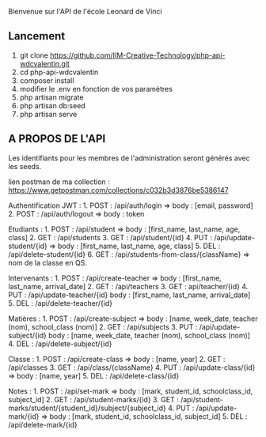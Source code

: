 Bienvenue sur l'API de l'école Leonard de Vinci

## Lancement

1. git clone https://github.com/IIM-Creative-Technology/php-api-wdcvalentin.git
2. cd php-api-wdcvalentin
3. composer install
4. modifier le .env en fonction de vos paramètres
5. php artisan migrate
6. php artisan db:seed
7. php artisan serve

## A PROPOS DE L'API

Les identifiants pour les membres de l'administration seront générés
avec les seeds.

lien postman de ma collection : https://www.getpostman.com/collections/c032b3d3876be5386147

Authentification JWT :
    1. POST : /api/auth/login => body : [email, password]
    2. POST : /api/auth/logout => body : token

Etudiants : 
    1. POST : /api/student => body : [first_name, last_name, age, class]
    2. GET : /api/students
    3. GET : /api/student/{id}
    4. PUT : /api/update-student/{id} => body : [first_name, last_name, age, class]
    5. DEL : /api/delete-student/{id}
    6. GET : /api/students-from-class/{className} => nom de la classe en QS.

Intervenants :
    1. POST : /api/create-teacher => body : [first_name, last_name, arrival_date]
    2. GET : /api/teachers
    3. GET : api/teacher/{id}
    4. PUT : /api/update-teacher/{id} body : [first_name, last_name, arrival_date]
    5. DEL : /api/delete-teacher/{id}

Matières :
    1. POST : /api/create-subject => body : [name, week_date, teacher (nom), school_class (nom)]
    2. GET : /api/subjects
    3. PUT : /api/update-subject/{id} body : [name, week_date, teacher (nom), school_class (nom)]
    4. DEL : /api/delete-subject/{id}

Classe :
    1. POST : /api/create-class => body : [name, year]
    2. GET : /api/classes
    3. GET : /api/class/{className}
    4. PUT : /api/update-class/{id} => body : [name, year]
    5. DEL : /api/delete-class/{id}

Notes :
    1. POST : /api/set-mark => body : [mark, student_id, schoolclass_id, subject_id]
    2. GET : /api/student-marks/{id}
    3. GET : /api/student-marks/student/{student_id}/subject/{subject_id}
    4. PUT : /api/update-mark/{id} => body : [mark, student_id, schoolclass_id, subject_id]
    5. DEL : /api/delete-mark/{id}

